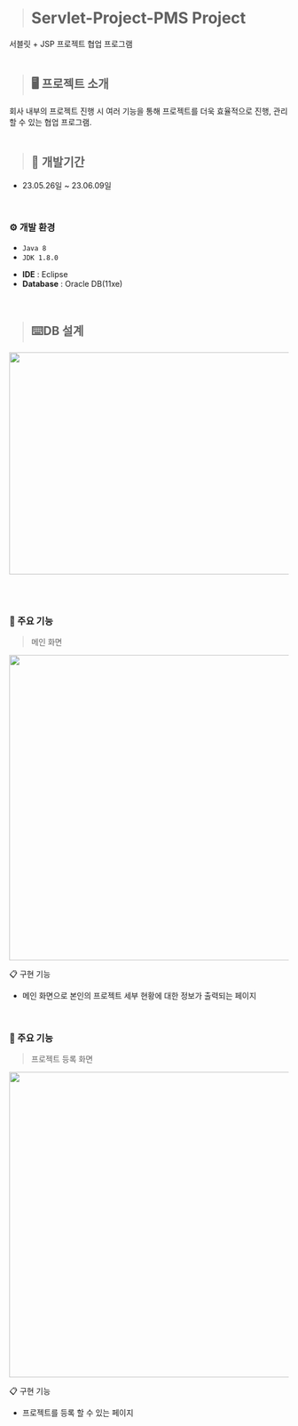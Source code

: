 > # Servlet-Project-PMS Project
서블릿 + JSP 프로젝트 협업 프로그램  
<br/>

> ## 🖥 프로젝트 소개
회사 내부의 프로젝트 진행 시 여러 기능을 통해 프로젝트를 더욱 효율적으로 진행, 관리 할 수 있는 협업 프로그램.  
<br/>


> ## 📅 개발기간
* 23.05.26일 ~ 23.06.09일
<br/>
  
### ⚙ 개발 환경
* `Java 8`
* `JDK 1.8.0`
- **IDE** : Eclipse
- **Database** : Oracle DB(11xe)
</br>

> ## :keyboard:DB 설계
<p align="center"><img width="550px" src="https://github.com/ukkkk7/PMS-Project/assets/117158625/304795d2-d019-43c9-944a-134d77cb1632" width="550" height="400"/></p>   

</br></br>

### 📌 주요 기능
> 메인 화면
<img width="550px" src="https://github.com/jinseobb/PMS-Project/assets/131458472/0c71a1d0-3106-4b06-8be9-3708af7868af"/>
  
📋 구현 기능  
* 메인 화면으로 본인의 프로젝트 세부 현황에 대한 정보가 출력되는 페이지

<br/>

### 📌 주요 기능
> 프로젝트 등록 화면
<img width="550px" src=" https://github.com/jinseobb/PMS-Project/assets/131458472/7fb649d1-f711-4d61-91d2-017f824e77d3"/>
  
📋 구현 기능  
* 프로젝트를 등록 할 수 있는 페이지

<br/>

 
